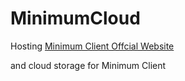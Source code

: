 # MinimumCloud

Hosting [Minimum Client Offcial Website](https://min.owo.pink)

and cloud storage for Minimum Client






